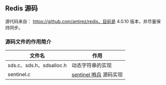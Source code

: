 ## Redis 源码

源代码来自： https://github.com/antirez/redis，目前是 4.0.10 版本，并尽量保持同步。

### 源码文件的作用简介

| 文件名  | 作用 |
| ------------- | ------------- |
| sds.c、sds.h、sdsalloc.h | 动态字符串的实现 |
| sentinel.c | [sentinel 哨兵](https://redis.io/topics/sentinel) 源码实现 |